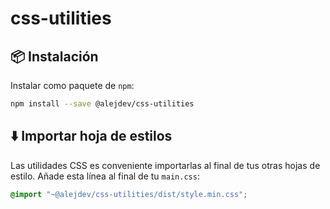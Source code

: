 # css-utilities

## :package: Instalación

Instalar como paquete de ``npm``:

```sh
npm install --save @alejdev/css-utilities
```

## :arrow_down: Importar hoja de estilos

Las utilidades CSS es conveniente importarlas al final de tus otras hojas de estilo. Añade esta línea al final de  tu ``main.css``:

```css
@import "~@alejdev/css-utilities/dist/style.min.css";
```
